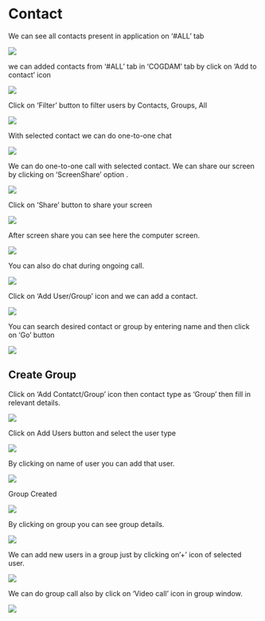 # Contact

We can see all contacts present in application on ‘\#ALL’ tab

![](../.gitbook/assets/contacts.png)

we can added contacts from ‘\#ALL’ tab in ‘COGDAM’ tab by click on ‘Add to contact’ icon

![](../.gitbook/assets/image%20%28138%29.png)

Click on ‘Filter’ button to filter users by Contacts, Groups, All

![](../.gitbook/assets/image%20%28163%29.png)

With selected contact we can do one-to-one chat

![](../.gitbook/assets/image%20%2826%29.png)

We can do one-to-one call with selected contact. We can share our screen by clicking on ‘ScreenShare’ option .

![](../.gitbook/assets/image%20%2811%29.png)

Click on ‘Share’ button to share your screen

![](../.gitbook/assets/image%20%2895%29.png)

After screen share you can see here the computer screen.

![](../.gitbook/assets/image%20%2896%29.png)

You can also do chat during ongoing call.

![](../.gitbook/assets/image%20%28185%29.png)

Click on ‘Add User/Group’ icon and we can add a contact.

![](../.gitbook/assets/image%20%288%29.png)

You can search desired contact or group by entering name and then click on ‘Go’ button

![](../.gitbook/assets/image%20%28160%29.png)

##  **Create Group**

Click on ‘Add Contatct/Group’ icon then contact type as ‘Group’ then fill in relevant details.

![](../.gitbook/assets/image%20%28184%29.png)

Click on Add Users button and select the user type

![](../.gitbook/assets/image%20%2846%29.png)

By clicking on name of user you can add that user.

![](../.gitbook/assets/image%20%28142%29.png)

Group Created

![](../.gitbook/assets/image.png)

By clicking on group you can see group details.

![](../.gitbook/assets/image%20%28200%29.png)

We can add new users in a group just by clicking on’+’ icon of selected user.

![](../.gitbook/assets/image%20%28119%29.png)

We can do group call also by click on ‘Video call’ icon in group window.

![](../.gitbook/assets/image%20%2810%29.png)





